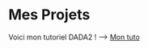 # Mes Projets
Voici mon tutoriel DADA2 !
--> [Mon tuto](https://tugdual-dvd.github.io/tutodada2.md/)
